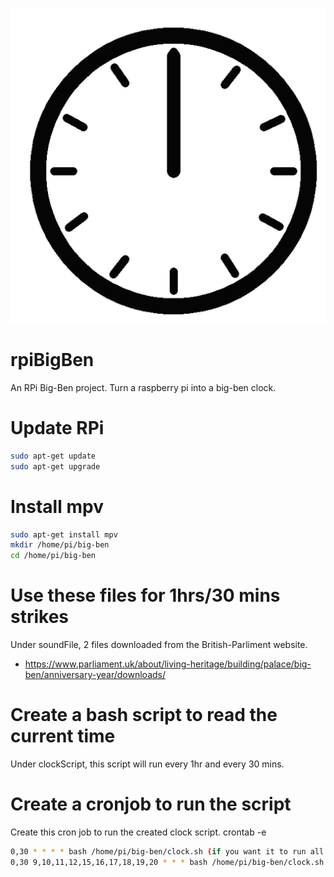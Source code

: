 <p align="center">
    <img src="https://github.com/danistark1/rpiBigBen/blob/master/animatedClock.gif" />
</p>

# rpiBigBen

An RPi Big-Ben project. Turn a raspberry pi into a big-ben clock.

# Update RPi

```bash
sudo apt-get update
sudo apt-get upgrade
```
# Install mpv

```bash
sudo apt-get install mpv
mkdir /home/pi/big-ben
cd /home/pi/big-ben
```

# Use these files for 1hrs/30 mins strikes

Under soundFile, 2 files downloaded from the British-Parliment website.
- https://www.parliament.uk/about/living-heritage/building/palace/big-ben/anniversary-year/downloads/

# Create a bash script to read the current time

Under clockScript, this script will run every 1hr and every 30 mins. 

# Create a cronjob to run the script
Create this cron job to run the created clock script.
crontab -e
```bash
0,30 * * * * bash /home/pi/big-ben/clock.sh (if you want it to run all day)
0,30 9,10,11,12,15,16,17,18,19,20 * * * bash /home/pi/big-ben/clock.sh (certain hours of the day)
```
